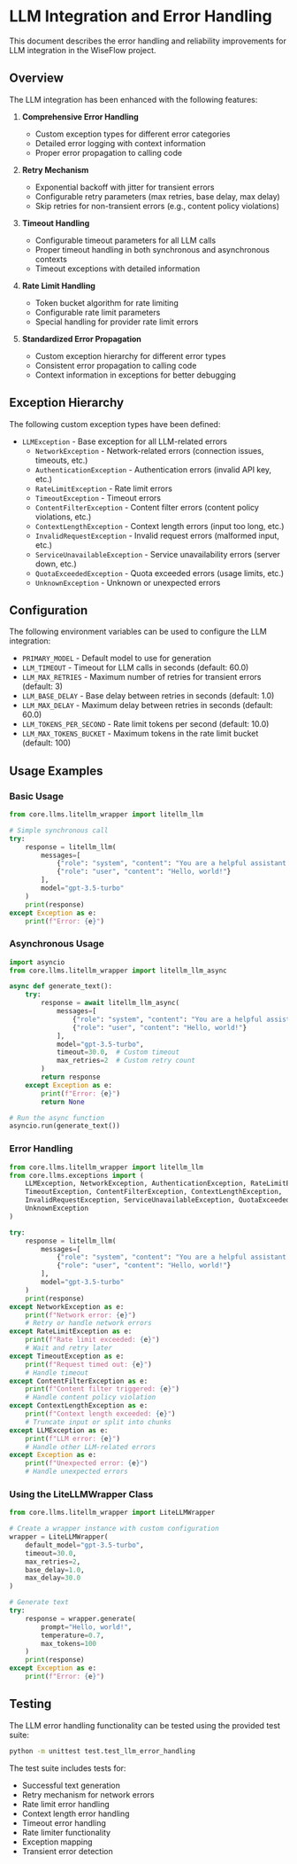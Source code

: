 # LLM Integration and Error Handling

This document describes the error handling and reliability improvements for LLM integration in the WiseFlow project.

## Overview

The LLM integration has been enhanced with the following features:

1. **Comprehensive Error Handling**
   - Custom exception types for different error categories
   - Detailed error logging with context information
   - Proper error propagation to calling code

2. **Retry Mechanism**
   - Exponential backoff with jitter for transient errors
   - Configurable retry parameters (max retries, base delay, max delay)
   - Skip retries for non-transient errors (e.g., content policy violations)

3. **Timeout Handling**
   - Configurable timeout parameters for all LLM calls
   - Proper timeout handling in both synchronous and asynchronous contexts
   - Timeout exceptions with detailed information

4. **Rate Limit Handling**
   - Token bucket algorithm for rate limiting
   - Configurable rate limit parameters
   - Special handling for provider rate limit errors

5. **Standardized Error Propagation**
   - Custom exception hierarchy for different error types
   - Consistent error propagation to calling code
   - Context information in exceptions for better debugging

## Exception Hierarchy

The following custom exception types have been defined:

- `LLMException` - Base exception for all LLM-related errors
  - `NetworkException` - Network-related errors (connection issues, timeouts, etc.)
  - `AuthenticationException` - Authentication errors (invalid API key, etc.)
  - `RateLimitException` - Rate limit errors
  - `TimeoutException` - Timeout errors
  - `ContentFilterException` - Content filter errors (content policy violations, etc.)
  - `ContextLengthException` - Context length errors (input too long, etc.)
  - `InvalidRequestException` - Invalid request errors (malformed input, etc.)
  - `ServiceUnavailableException` - Service unavailability errors (server down, etc.)
  - `QuotaExceededException` - Quota exceeded errors (usage limits, etc.)
  - `UnknownException` - Unknown or unexpected errors

## Configuration

The following environment variables can be used to configure the LLM integration:

- `PRIMARY_MODEL` - Default model to use for generation
- `LLM_TIMEOUT` - Timeout for LLM calls in seconds (default: 60.0)
- `LLM_MAX_RETRIES` - Maximum number of retries for transient errors (default: 3)
- `LLM_BASE_DELAY` - Base delay between retries in seconds (default: 1.0)
- `LLM_MAX_DELAY` - Maximum delay between retries in seconds (default: 60.0)
- `LLM_TOKENS_PER_SECOND` - Rate limit tokens per second (default: 10.0)
- `LLM_MAX_TOKENS_BUCKET` - Maximum tokens in the rate limit bucket (default: 100)

## Usage Examples

### Basic Usage

```python
from core.llms.litellm_wrapper import litellm_llm

# Simple synchronous call
try:
    response = litellm_llm(
        messages=[
            {"role": "system", "content": "You are a helpful assistant."},
            {"role": "user", "content": "Hello, world!"}
        ],
        model="gpt-3.5-turbo"
    )
    print(response)
except Exception as e:
    print(f"Error: {e}")
```

### Asynchronous Usage

```python
import asyncio
from core.llms.litellm_wrapper import litellm_llm_async

async def generate_text():
    try:
        response = await litellm_llm_async(
            messages=[
                {"role": "system", "content": "You are a helpful assistant."},
                {"role": "user", "content": "Hello, world!"}
            ],
            model="gpt-3.5-turbo",
            timeout=30.0,  # Custom timeout
            max_retries=2  # Custom retry count
        )
        return response
    except Exception as e:
        print(f"Error: {e}")
        return None

# Run the async function
asyncio.run(generate_text())
```

### Error Handling

```python
from core.llms.litellm_wrapper import litellm_llm
from core.llms.exceptions import (
    LLMException, NetworkException, AuthenticationException, RateLimitException,
    TimeoutException, ContentFilterException, ContextLengthException,
    InvalidRequestException, ServiceUnavailableException, QuotaExceededException,
    UnknownException
)

try:
    response = litellm_llm(
        messages=[
            {"role": "system", "content": "You are a helpful assistant."},
            {"role": "user", "content": "Hello, world!"}
        ],
        model="gpt-3.5-turbo"
    )
    print(response)
except NetworkException as e:
    print(f"Network error: {e}")
    # Retry or handle network errors
except RateLimitException as e:
    print(f"Rate limit exceeded: {e}")
    # Wait and retry later
except TimeoutException as e:
    print(f"Request timed out: {e}")
    # Handle timeout
except ContentFilterException as e:
    print(f"Content filter triggered: {e}")
    # Handle content policy violation
except ContextLengthException as e:
    print(f"Context length exceeded: {e}")
    # Truncate input or split into chunks
except LLMException as e:
    print(f"LLM error: {e}")
    # Handle other LLM-related errors
except Exception as e:
    print(f"Unexpected error: {e}")
    # Handle unexpected errors
```

### Using the LiteLLMWrapper Class

```python
from core.llms.litellm_wrapper import LiteLLMWrapper

# Create a wrapper instance with custom configuration
wrapper = LiteLLMWrapper(
    default_model="gpt-3.5-turbo",
    timeout=30.0,
    max_retries=2,
    base_delay=1.0,
    max_delay=30.0
)

# Generate text
try:
    response = wrapper.generate(
        prompt="Hello, world!",
        temperature=0.7,
        max_tokens=100
    )
    print(response)
except Exception as e:
    print(f"Error: {e}")
```

## Testing

The LLM error handling functionality can be tested using the provided test suite:

```bash
python -m unittest test.test_llm_error_handling
```

The test suite includes tests for:
- Successful text generation
- Retry mechanism for network errors
- Rate limit error handling
- Context length error handling
- Timeout error handling
- Rate limiter functionality
- Exception mapping
- Transient error detection

